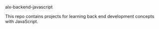  alx-backend-javascript

This repo contains projects for learning back end development concepts with JavaScript.
